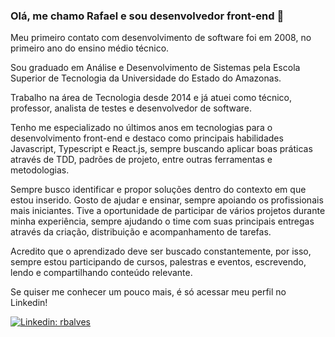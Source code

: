 ### Olá, me chamo Rafael e sou desenvolvedor front-end 👋

Meu primeiro contato com desenvolvimento de software foi em 2008, no primeiro ano do ensino médio técnico.

Sou graduado em Análise e Desenvolvimento de Sistemas pela Escola Superior de Tecnologia da Universidade do Estado do Amazonas.

Trabalho na área de Tecnologia desde 2014 e já atuei como técnico, professor, analista de testes e desenvolvedor de software. 

Tenho me especializado no últimos anos em tecnologias para o desenvolvimento front-end e destaco como principais habilidades Javascript, Typescript e React.js, sempre buscando aplicar boas práticas através de TDD, padrões de projeto, entre outras ferramentas e metodologias.

Sempre busco identificar e propor soluções dentro do contexto em que estou inserido. Gosto de ajudar e ensinar, sempre apoiando os profissionais mais iniciantes. Tive a oportunidade de participar de vários projetos durante minha experiência, sempre ajudando o time com suas principais entregas através da criação, distribuição e acompanhamento de tarefas.

Acredito que o aprendizado deve ser buscado constantemente, por isso, sempre estou participando de cursos, palestras e eventos, escrevendo, lendo e compartilhando conteúdo relevante.

Se quiser me conhecer um pouco mais, é só acessar meu perfil no Linkedin!

[![Linkedin: rbalves](https://img.shields.io/badge/-Linkedin-blue?style=flat-square&logo=Linkedin&logoColor=white&link=https://www.linkedin.com/in/rbalves192/)](https://www.linkedin.com/in/rbalves192/)
